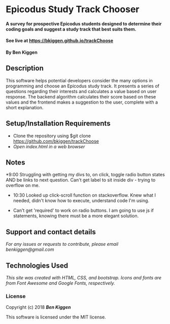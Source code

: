 # Epicodus Study Track Chooser

#### A survey for prospective Epicodus students designed to determine their coding goals and suggest a study track that best suits them.

#### See live at https://bkiggen.github.io/trackChoose

#### By Ben Kiggen

## Description
This software helps potential developers consider the many options in programming and choose an Epicodus study track. It presents a series of questions regarding their interests and calculates a value based on user response. The backend algorithm calculates their score based on these values and the frontend makes a suggestion to the user, complete with a short explanation.

## Setup/Installation Requirements


* Clone the repository using $git clone https://github.com/bkiggen/trackChoose
* _Open index.html in a web browser_

## Notes

*9:00 Struggling with getting my divs to, on click, toggle radio button states AND be links to next question. Can't get label to sit inside div - trying to overflow on me.

* 10:30 Looked up click-scroll function on stackoverflow. Knew what I needed, didn't know how to execute, understand code I'm using.

* Can't get 'required' to work on radio buttons. I am going to use js if statements, knowing there must be a more elegant solution. 

## Support and contact details

_For any issues or requests to contribute, please email benkiggen@gmail.com_

## Technologies Used

_This site was created with HTML, CSS, and bootstrap. Icons and fonts are from Font Awesome and Google Fonts, respectively._

### License

Copyright (c) 2018 **_Ben Kiggen_**

This software is licensed under the MIT license.
